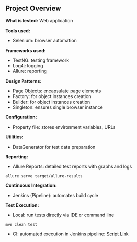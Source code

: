 ## Project Overview

**What is tested:** Web application

**Tools used:**
* Selenium: browser automation

**Frameworks used:**
* TestNG: testing framework
* Log4j: logging
* Allure: reporting

**Design Patterns:**
* Page Objects: encapsulate page elements
* Factory: for object instances creation
* Builder: for object instances creation
* Singleton: ensures single browser instance

**Configuration:**
* Property file: stores environment variables, URLs

**Utilities:**
* DataGenerator for test data preparation

**Reporting:**
* Allure Reports: detailed test reports with graphs and logs
```
allure serve target/allure-results
```

**Continuous Integration:**
* Jenkins (Pipeline): automates build cycle

**Test Execution:**
* Local: run tests directly via IDE or command line
```
mvn clean test
```
* CI: automated execution in Jenkins pipeline:
[Script Link](https://github.com/ElenaD1402/finalproject/blob/24bc8d19c1f0b40d93092f16b528d8ec1c6015d1/FinalProject/Jenkinsfile)
